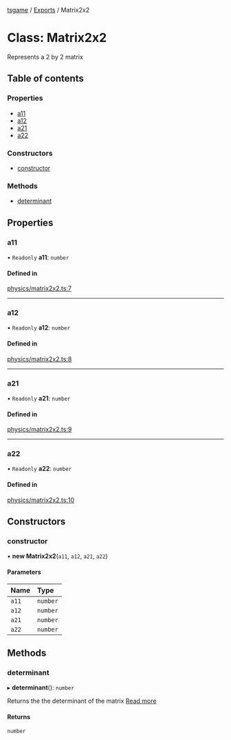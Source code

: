 [tsgame](../README.md) / [Exports](../modules.md) / Matrix2x2

# Class: Matrix2x2

Represents a 2 by 2 matrix

## Table of contents

### Properties

- [a11](Matrix2x2.md#a11)
- [a12](Matrix2x2.md#a12)
- [a21](Matrix2x2.md#a21)
- [a22](Matrix2x2.md#a22)

### Constructors

- [constructor](Matrix2x2.md#constructor)

### Methods

- [determinant](Matrix2x2.md#determinant)

## Properties

### a11

• `Readonly` **a11**: `number`

#### Defined in

[physics/matrix2x2.ts:7](https://github.com/ashleycheung/tsgame/blob/cc6eba3/src/physics/matrix2x2.ts#L7)

___

### a12

• `Readonly` **a12**: `number`

#### Defined in

[physics/matrix2x2.ts:8](https://github.com/ashleycheung/tsgame/blob/cc6eba3/src/physics/matrix2x2.ts#L8)

___

### a21

• `Readonly` **a21**: `number`

#### Defined in

[physics/matrix2x2.ts:9](https://github.com/ashleycheung/tsgame/blob/cc6eba3/src/physics/matrix2x2.ts#L9)

___

### a22

• `Readonly` **a22**: `number`

#### Defined in

[physics/matrix2x2.ts:10](https://github.com/ashleycheung/tsgame/blob/cc6eba3/src/physics/matrix2x2.ts#L10)

## Constructors

### constructor

• **new Matrix2x2**(`a11`, `a12`, `a21`, `a22`)

#### Parameters

| Name | Type |
| :------ | :------ |
| `a11` | `number` |
| `a12` | `number` |
| `a21` | `number` |
| `a22` | `number` |

## Methods

### determinant

▸ **determinant**(): `number`

Returns the the determinant of the matrix
[Read more](https://www.chilimath.com/lessons/advanced-algebra/determinant-2x2-matrix/)

#### Returns

`number`
